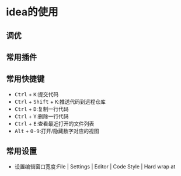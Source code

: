 # idea的使用

## 调优

## 常用插件

## 常用快捷键

- <kbd>Ctrl</kbd> + <kbd>K</kbd>:提交代码
- <kbd>Ctrl</kbd> + <kbd>Shift</kbd> + <kbd>K</kbd>:推送代码到远程仓库
- <kbd>Ctrl</kbd> + <kbd>D</kbd>:复制一行代码
- <kbd>Ctrl</kbd> + <kbd>Y</kbd>:删除一行代码
- <kbd>Ctrl</kbd> + <kbd>E</kbd>:查看最近打开的文件列表
- <kbd>Alt</kbd> + <kbd>0-9</kbd>:打开/隐藏数字对应的视图

## 常用设置

- 设置编辑窗口宽度:File | Settings | Editor | Code Style | Hard wrap at